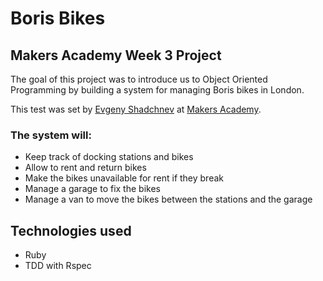 # Boris Bikes

## Makers Academy Week 3 Project 

The goal of this project was to introduce us to Object Oriented Programming by building a system for managing Boris bikes in London.

This test was set by [Evgeny Shadchnev](https://github.com/shadchnev) at [Makers Academy](http://www.makersacademy.com).

### The system will:
* Keep track of docking stations and bikes
* Allow to rent and return bikes
* Make the bikes unavailable for rent if they break
* Manage a garage to fix the bikes
* Manage a van to move the bikes between the stations and the garage

## Technologies used
* Ruby
* TDD with Rspec